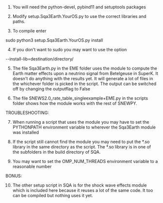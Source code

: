 
1) You will need the python-devel, pybind11 and setuptools packages

2) Modify setup.Sqa3Earth.YourOS.py to use the correct libraries and paths. 

3) To compile enter 

sudo python3 setup.Sqa3Earth.YourOS.py install 

4) If you don't want to sudo you may want to use the option

--install-lib=destination/directory/

5) The file Sqa3Earth.py in the EME folder uses the module to compute the Earth matter effects 
   upon a neutrino signal from Betelgeuse in SuperK. It doesn't do anything 
   with the results yet. It will generate a lot of files in the whichever folder
   is picked in the script. The output can be switched off by changing the outputflag to False

6) The file SNEWS2.0_rate_table_singleexample+EME.py in the scripts folder shows how the module
   works with the rest of SNEWPY. 
   

TROUBLESHOOTING:

7) When running a script that uses the module you may have to set the PYTHONPATH environment
   variable to wherever the Sqa3Earth module was installed

8) If the script still cannot find the module you may need to put the *.so library in the same directory
   as the script. The *.so library is in one of the subfolders in the build directory of SQA. 

9) You may want to set the OMP_NUM_THREADS environment variable to a reasonable number

BONUS: 

10) The other setup script in SQA is for the shock wave effects module which is 
   included here because it reuses a lot of the same code. It too can 
   be compiled but nothing uses it yet. 

